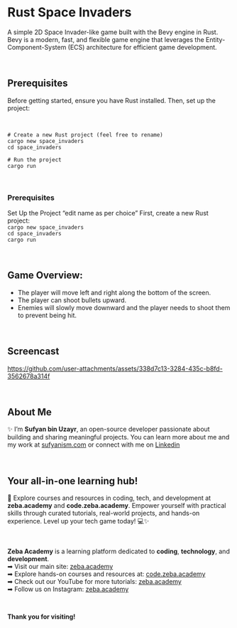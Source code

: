 # Rust Space Invaders
A simple 2D Space Invader-like game built with the Bevy engine in Rust. Bevy is a modern, fast, and flexible game engine that leverages the Entity-Component-System (ECS) architecture for efficient game development.

</br>

## Prerequisites
Before getting started, ensure you have Rust installed. Then, set up the project:

</br>

```
# Create a new Rust project (feel free to rename)
cargo new space_invaders
cd space_invaders

# Run the project
cargo run
```

</br>

### Prerequisites
Set Up the Project “edit name as per choice”
First, create a new Rust project:</br>
`cargo new space_invaders` </br>
`cd space_invaders`</br>
`cargo run` 

</br>

## Game Overview:
*	The player will move left and right along the bottom of the screen.
*	The player can shoot bullets upward.
*	Enemies will slowly move downward and the player needs to shoot them to prevent being hit.

</br>

## Screencast
https://github.com/user-attachments/assets/338d7c13-3284-435c-b8fd-3562678a314f

</br>

## About Me 
✨ I’m **Sufyan bin Uzayr**, an open-source developer passionate about building and sharing meaningful projects.
You can learn more about me and my work at [sufyanism.com](https://sufyanism.com/) or connect with me on [Linkedin](https://www.linkedin.com/in/sufyanism)

</br>

## Your all-in-one learning hub! 
🚀 Explore courses and resources in coding, tech, and development at **zeba.academy** and **code.zeba.academy**. Empower yourself with practical skills through curated tutorials, real-world projects, and hands-on experience. Level up your tech game today! 💻✨

</br>

**Zeba Academy**  is a learning platform dedicated to **coding**, **technology**, and **development**.  
➡ Visit our main site: [zeba.academy](https://zeba.academy)   </br>
➡ Explore hands-on courses and resources at: [code.zeba.academy](https://code.zeba.academy)   </br>
➡ Check out our YouTube for more tutorials: [zeba.academy](https://www.youtube.com/@zeba.academy)  </br>
➡ Follow us on Instagram: [zeba.academy](https://www.instagram.com/zeba.academy/)  </br>

</br>

**Thank you for visiting!** 


